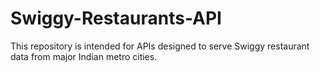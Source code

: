 # Swiggy-Restaurants-API
This repository is intended for APIs designed to serve Swiggy restaurant data from major Indian metro cities.
